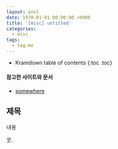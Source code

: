 ```yaml
---
layout: post
date: 1970-01-01 00:00:00 +0900
title: '[misc] untitled'
categories:
  - misc
tags:
  - tag-me
---
```


* Kramdown table of contents
{:toc .toc}

#### 참고한 사이트와 문서

- [somewhere](somewhere)

## 제목

내용

끗.
